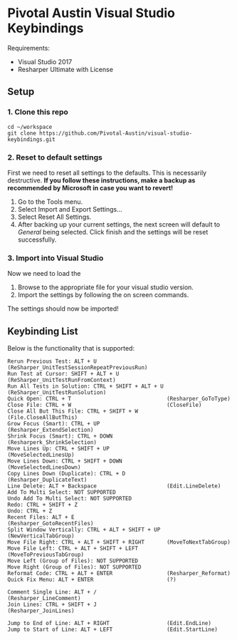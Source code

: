 # Pivotal Austin Visual Studio Keybindings

Requirements:
- Visual Studio 2017
- Resharper Ultimate with License

## Setup


### 1. Clone this repo

```
cd ~/workspace
git clone https://github.com/Pivotal-Austin/visual-studio-keybindings.git
```

### 2. Reset to default settings

First we need to reset all settings to the defaults. This is
necessarily destructive. **If you follow these instructions, make
a backup as recommended by Microsoft in case you want to revert!**

1. Go to the Tools menu.
1. Select Import and Export Settings...
1. Select Reset All Settings.
1. After backing up your current settings, the next screen will default to *General*
   being selected. Click finish and the settings will be reset successfully.

### 3. Import into Visual Studio

Now we need to load the 
1. Browse to the appropriate file for your visual studio version.
1. Import the settings by following the on screen commands.

The settings should now be imported!

## Keybinding List

Below is the functionality that is supported:

```
Rerun Previous Test: ALT + U                      (ReSharper_UnitTestSessionRepeatPreviousRun)
Run Test at Cursor: SHIFT + ALT + U               (ReSharper_UnitTestRunFromContext)
Run All Tests in Solution: CTRL + SHIFT + ALT + U (ReSharper_UnitTestRunSolution)
Quick Open: CTRL + T                              (Resharper_GoToType)
Close File: CTRL + W                              (CloseFile)
Close All But This File: CTRL + SHIFT + W         (File.CloseAllButThis)
Grow Focus (Smart): CTRL + UP                     (Resharper_ExtendSelection)
Shrink Focus (Smart): CTRL + DOWN                 (Resharperk_ShrinkSelection)
Move Lines Up: CTRL + SHIFT + UP                  (MoveSelectedLinesUp)
Move Lines Down: CTRL + SHIFT + DOWN              (MoveSelectedLinesDown)
Copy Lines Down (Duplicate): CTRL + D             (Resharper_DuplicateText)
Line Delete: ALT + Backspace                      (Edit.LineDelete)
Add To Multi Select: NOT SUPPORTED
Undo Add To Multi Select: NOT SUPPORTED
Redo: CTRL + SHIFT + Z
Undo: CTRL + Z
Recent Files: ALT + E                             (Resharper_GotoRecentFiles)
Split Window Vertically: CTRL + ALT + SHIFT + UP  (NewVerticalTabGroup)
Move File Right: CTRL + ALT + SHIFT + RIGHT       (MoveToNextTabGroup)
Move File Left: CTRL + ALT + SHIFT + LEFT         (MoveToPreviousTabGroup)
Move Left (Group of Files): NOT SUPPORTED
Move Right (Group of Files): NOT SUPPORTED
Reformat Code: CTRL + ALT + ENTER                 (Resharper_Reformat)
Quick Fix Menu: ALT + ENTER                       (?)

Comment Single Line: ALT + /                      (Resharper_LineComment)
Join Lines: CTRL + SHIFT + J                      (Resharper_JoinLines)

Jump to End of Line: ALT + RIGHT                  (Edit.EndLine)
Jump to Start of Line: ALT + LEFT                 (Edit.StartLine)
```
